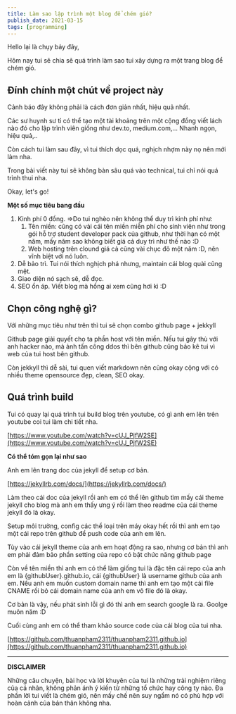 ```yaml
---
title: Làm sao lập trình một blog để chém gió?
publish_date: 2021-03-15
tags: [programming]
---
```


Hello lại là chụy bảy đây,

Hôm nay tui sẽ chia sẽ quá trình làm sao tui xây dựng ra một trang blog để chém gió.

## Đính chính một chút về project này

Cảnh báo đây không phải là cách đơn giản nhất, hiệu quả nhất.

Các sư huynh sư tỉ có thể tạo một tài khoảng trên một cộng đồng viết lách nào đó cho lập trình viên giống như dev.to, medium.com,... Nhanh ngọn, hiệu quả,..

Còn cách tui làm sau đây, vì tui thích dọc quá, nghịch nhợm này nọ nên mới làm nha.

Trong bài viết này tui sẽ không bàn sâu quá vào technical, tui chỉ nói quá trình thui nha.

Okay, let's go!

**Một số mục tiêu bang đầu**

1. Kinh phí 0 đồng. =>Do tui nghèo nên không thể duy trì kinh phí như:
   1. Tên miền: cũng có vài cái tên miền miễn phí cho sinh viên như trong gói hỗ trợ student developer pack của github, như thời hạn có một năm, mấy năm sao không biết giá cả duy trì như thế nào :D
   2. Web hosting trên clound giá cả cũng vài chục đô một năm :D, nên vĩnh biệt với nó luôn.
2. Dễ bảo trì. Tui nói thích nghịch phá nhưng, maintain cái blog quài cũng mệt.
3. Giao diện nó sạch sẽ, dễ đọc.
4. SEO ổn áp. Viết blog mà hổng ai xem cũng hơi kì :D

## Chọn công nghệ gì?

Với những mục tiêu như trên thì tui sẽ chọn combo github page + jekkyll

Github page giải quyết cho ta phần host với tên miền. Nếu tui gây thù với anh hacker nào, mà ảnh tấn công ddos thì bên github cũng bảo kê tui vì web của tui host bên github.

Còn jekkyll thì dễ sài, tui quen viết markdown nên cũng okay cộng với có nhiều theme opensource đẹp, clean, SEO okay.

## Quá trình build

Tui có quay lại quá trình tui build blog trên youtube, có gì anh em lên trên youtube coi tui làm chi tiết nha.

[https://www.youtube.com/watch?v=cUJ_PjfW2SE](https://www.youtube.com/watch?v=cUJ_PjfW2SE)

**Có thể tóm gọn lại như sao**

Anh em lên trang doc của jekyll để setup cơ bản.

[https://jekyllrb.com/docs/](https://jekyllrb.com/docs/)

Làm theo cái doc của jekyll rồi anh em có thể lên github tìm mấy cái theme jekyll cho blog mà anh em thấy ưng ý rồi làm theo readme của cái theme jekyll đó là okay.

Setup môi trường, config các thể loại trên máy okay hết rồi thì anh em tạo một cái repo trên github để push code của anh em lên.

Tùy vào cái jekyll theme của anh em hoạt động ra sao, nhưng cơ bản thì anh em phải đảm bảo phần setting của repo có bật chức năng github page

Còn về tên miền thì anh em có thể làm giống tui là đặc tên cái repo của anh em là {githubUser}.github.io, cái {githubUser} là username github của anh em. Nếu anh em muốn custom domain name thì anh em tạo một cái file CNAME rồi bỏ cái domain name của anh em vô file đó là okay.

Cơ bản là vậy, nếu phát sinh lỗi gì đó thì anh em search google là ra. Goolge muôn năm :D

Cuối cùng anh em có thể tham khảo source code của cái blog của tui nha.

[https://github.com/thuanpham2311/thuanpham2311.github.io](https://github.com/thuanpham2311/thuanpham2311.github.io)

---

**DISCLAIMER**

Những câu chuyện, bài học và lời khuyên của tui là những trải nghiệm riêng của cá nhân, không phản ánh ý kiến từ những tổ chức hay công ty nào. Đa phần lời tui viết là chém gió, nên mấy chế nên suy ngẩm nó có phù hợp với hoàn cảnh của bản thân không nha.
